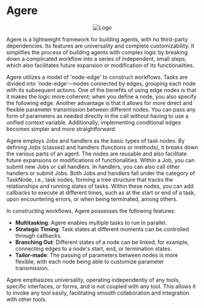 # Agere

<p align="center">
    <img src="https://raw.githubusercontent.com/happyapplehorse/happyapplehorse-assets/main/imgs/agere_logo_transparent.png" alt="Logo">
</p>

Agere is a lightweight framework for building agents, with no third-party dependencies. Its features are universality and complete customizability.
It simplifies the process of building agents with complex logic by breaking down a complicated workflow into a series of independent, small steps,
which also facilitates future expansion or modification of its functionalities.

Agere utilizes a model of 'node-edge' to construct workflows. 
Tasks are divided into 'node-edge'—nodes connected by edges, grouping each node with its subsequent actions.
One of the benefits of using edge nodes is that it makes the logic more coherent; when you define a node, you also specify the following edge.
Another advantage is that it allows for more direct and flexible parameter transmission between different nodes. You can pass any form of parameters as needed directly
in the call without having to use a unified context variable. Additionally, implementing conditional edges becomes simpler and more straightforward.

Agere employs Jobs and handlers as the basic types of task nodes. By defining Jobs (classes) and handlers (functions or methods), it breaks down the various parts of
an agent. The nodes are reusable and also facilitate future expansions or modifications of functionalities.
Within a Job, you can submit new Jobs or call handlers.
In handlers, you can also call other handlers or submit Jobs. Both Jobs and handlers fall under the category of TaskNode, i.e., task nodes, forming a tree structure that
tracks the relationships and running states of tasks. Within these nodes, you can add callbacks to execute at different times, such as at the start or end of a task,
upon encountering errors, or when being terminated, among others.

In constructing workflows, Agere possesses the following features:
- **Multitasking**: Agere enables multiple tasks to run in parallel. 
- **Strategic Timing**: Task states at different moments can be controlled through callbacks. 
- **Branching Out**: Different states of a node can be linked, for example, connecting edges to a node's start, end, or termination states. 
- **Tailor-made**: The passing of parameters between nodes is more flexible, with each node being able to customize parameter transmission.

Agere emphasizes universality, operating independently of any tools, specific interfaces, or forms, and is not coupled with any tool. This allows it to invoke any
tool easily, facilitating smooth collaboration and integration with other tools.
